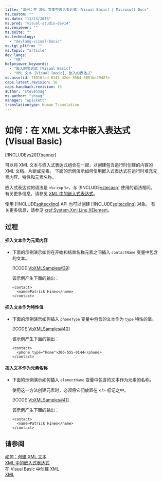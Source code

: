```yaml
---
title: "如何：在 XML 文本中嵌入表达式 (Visual Basic) | Microsoft Docs"
ms.custom: ""
ms.date: "11/23/2016"
ms.prod: "visual-studio-dev14"
ms.reviewer: ""
ms.suite: ""
ms.technology: 
  - "devlang-visual-basic"
ms.tgt_pltfrm: ""
ms.topic: "article"
dev_langs: 
  - "VB"
helpviewer_keywords: 
  - "嵌入的表达式 [Visual Basic]"
  - "XML 文本 [Visual Basic], 嵌入的表达式"
ms.assetid: 75016fad-0141-42de-8564-5051be29487e
caps.latest.revision: 16
caps.handback.revision: 16
author: "stevehoag"
ms.author: "shoag"
manager: "wpickett"
translationtype: Human Translation
---
```

# 如何：在 XML 文本中嵌入表达式 (Visual Basic)
[!INCLUDE[vs2017banner](../../../../csharp/includes/vs2017banner.md)]

可以将 XML 文本与嵌入式表达式组合在一起，以创建包含运行时创建的内容的 XML 文档、片断或元素。  下面的示例演示如何使用嵌入式表达式在运行时填充元素内容、特性和元素名称。  
  
 嵌入式表达式的语法是 `<%=` `exp` `%>`，与 [!INCLUDE[vstecasp](../../../../csharp/language-reference/preprocessor-directives/includes/vstecasp_md.md)] 使用的语法相同。有关更多信息，请参见 [XML 中的嵌入式表达式](../../../../visual-basic/programming-guide/language-features/xml/embedded-expressions-in-xml.md)。  
  
 使用 [!INCLUDE[sqltecxlinq](../../../../csharp/programming-guide/concepts/linq/includes/sqltecxlinq_md.md)] API 也可以创建 [!INCLUDE[sqltecxlinq](../../../../csharp/programming-guide/concepts/linq/includes/sqltecxlinq_md.md)] 对象。  有关更多信息，请参见 <xref:System.Xml.Linq.XElement>。  
  
## 过程  
  
#### 插入文本作为元素内容  
  
-   下面的示例演示如何在开始和结束名称元素之间插入 `contactName` 变量中包含的文本。  
  
     [!CODE [VbXMLSamples#39](../CodeSnippet/VS_Snippets_VBCSharp/VbXMLSamples#39)]  
  
     该示例产生下面的输出：  
  
    ```  
    <contact>  
      <name>Patrick Hines</name>  
    </contact>  
    ```  
  
#### 插入文本作为特性值  
  
-   下面的示例演示如何插入 `phoneType` 变量中包含的文本作为 `type` 特性的值。  
  
     [!CODE [VbXMLSamples#40](../CodeSnippet/VS_Snippets_VBCSharp/VbXMLSamples#40)]  
  
     该示例产生下面的输出：  
  
    ```  
    <contact>  
      <phone type="home">206-555-0144</phone>  
    </contact>  
    ```  
  
#### 插入文本作为元素名称  
  
-   下面的示例演示如何插入 `elementName` 变量中包含的文本作为元素的名称。  
  
     使用这一方法创建元素时，必须将它们放置在 \<\/\> 标记之中。  
  
     [!CODE [VbXMLSamples#41](../CodeSnippet/VS_Snippets_VBCSharp/VbXMLSamples#41)]  
  
     该示例产生下面的输出：  
  
    ```  
    <contact>  
      <name>Patrick Hines</name>  
    </contact>  
    ```  
  
## 请参阅  
 [如何：创建 XML 文本](../../../../visual-basic/programming-guide/language-features/xml/how-to-create-xml-literals.md)   
 [XML 中的嵌入式表达式](../../../../visual-basic/programming-guide/language-features/xml/embedded-expressions-in-xml.md)   
 [在 Visual Basic 中创建 XML](../../../../visual-basic/programming-guide/language-features/xml/creating-xml.md)   
 [XML](../../../../visual-basic/programming-guide/language-features/xml/index.md)